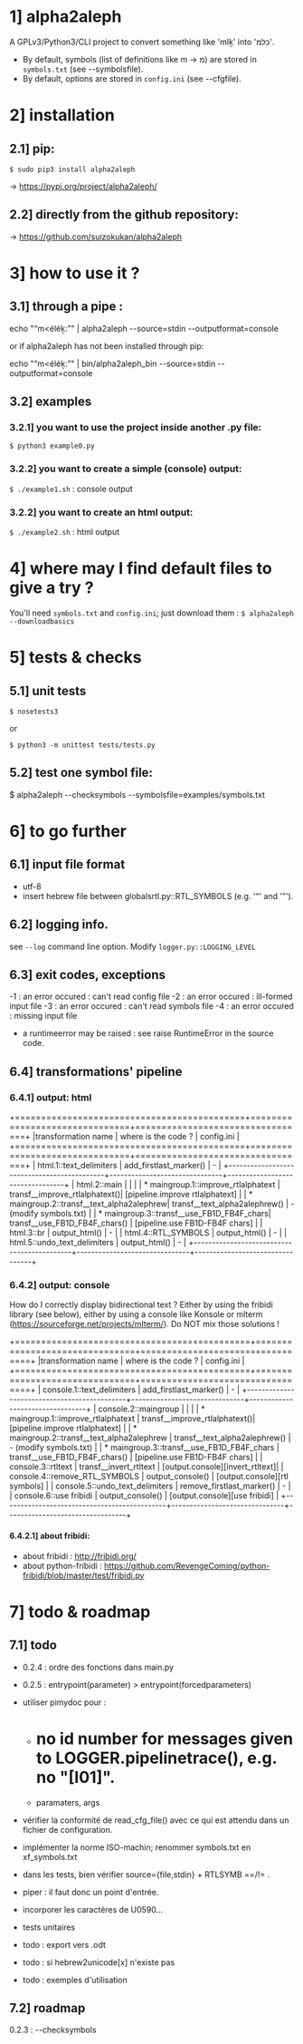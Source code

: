 # 1] alpha2aleph
A GPLv3/Python3/CLI project to convert something like 'mlḵ' into 'כלמ'.

* By default, symbols (list of definitions like m → מ) are stored in `symbols.txt` (see --symbolsfile).
* By default, options are stored in `config.ini` (see --cfgfile).

# 2] installation

## 2.1] pip:
`$ sudo pip3 install alpha2aleph`

→ https://pypi.org/project/alpha2aleph/

## 2.2] directly from the github repository:
→ https://github.com/suizokukan/alpha2aleph

# 3] how to use it ?

## 3.1] through a pipe :
echo "“m<éléḵ:”" | alpha2aleph --source=stdin --outputformat=console

or if alpha2aleph has not been installed through pip:

echo "“m<éléḵ:”" | bin/alpha2aleph_bin --source=stdin --outputformat=console

## 3.2] examples

### 3.2.1] you want to use the project inside another .py file:
`$ python3 example0.py`

### 3.2.2] you want to create a simple (console) output:
`$ ./example1.sh` : console output

### 3.2.2] you want to create an html output:
`$ ./example2.sh` : html output

# 4] where may I find default files to give a try ?
You'll need `symbols.txt` and `config.ini`; just download them :
`$ alpha2aleph --downloadbasics`

# 5] tests & checks

## 5.1] unit tests
`$ nosetests3`

or

`$ python3 -m unittest tests/tests.py`

## 5.2] test one symbol file:
$ alpha2aleph --checksymbols --symbolsfile=examples/symbols.txt

# 6] to go further

## 6.1] input file format
* utf-8
* insert hebrew file between globalsrtl.py::RTL_SYMBOLS (e.g. '“' and '”').

## 6.2] logging info.
see `--log` command line option.
Modify `logger.py::LOGGING_LEVEL`

## 6.3] exit codes, exceptions
-1 : an error occured : can't read config file
-2 : an error occured : ill-formed input file
-3 : an error occured : can't read symbols file
-4 : an error occured : missing input file

* a runtimeerror may be raised : see raise RuntimeError in the source code.

## 6.4] transformations' pipeline
### 6.4.1] output: html

+============================================+===============================+=================================+
|transformation name                         | where is the code ?           | config.ini                      |
+============================================+===============================+=================================+
| html.1::text_delimiters                    | add_firstlast_marker()        | -                               |
+--------------------------------------------+-------------------------------+---------------------------------+
| html.2::main                               |                               |                                 |
|  * maingroup.1::improve_rtlalphatext       | transf__improve_rtlalphatext()| [pipeline.improve rtlalphatext] |
|  * maingroup.2::transf__text_alpha2alephrew| transf__text_alpha2alephrew() | - (modify symbols.txt)          |
|  * maingroup.3::transf__use_FB1D_FB4F_chars| transf__use_FB1D_FB4F_chars() | [pipeline.use FB1D-FB4F chars]  |
| html.3::br                                 | output_html()                 | -                               |
| html.4::RTL_SYMBOLS                        | output_html()                 | -                               |
| html.5::undo_text_delimiters               | output_html()                 | -                               |
+--------------------------------------------+-------------------------------+---------------------------------+

### 6.4.2] output: console

How do I correctly display bidirectional text ?
Either by using the fribidi library (see below), either by using a console like Konsole or mlterm (https://sourceforge.net/projects/mlterm/). Do NOT mix those solutions !

+=============================================+===============================+=================================+
|transformation name                          | where is the code ?           | config.ini                      |
+=============================================+===============================+=================================+
| console.1::text_delimiters                  | add_firstlast_marker()        | -                               |
+---------------------------------------------+-------------------------------+---------------------------------+
| console.2::maingroup                        |                               |                                 |
|  * maingroup.1::improve_rtlalphatext        | transf__improve_rtlalphatext()| [pipeline.improve rtlalphatext] |
|  * maingroup.2::transf__text_alpha2alephrew | transf__text_alpha2alephrew() | - (modify symbols.txt)          |
|  * maingroup.3::transf__use_FB1D_FB4F_chars | transf__use_FB1D_FB4F_chars() | [pipeline.use FB1D-FB4F chars]  |
| console.3::rtltext                          | transf__invert_rtltext        | [output.console][invert_rtltext]|
| console.4::remove_RTL_SYMBOLS               | output_console()              | [output.console][rtl symbols]   |
| console.5::undo_text_delimiters             | remove_firstlast_marker()     | -                               |
| console.6::use fribidi                      | output_console()              | [output.console][use fribidi]   |
+---------------------------------------------+-------------------------------+---------------------------------+

#### 6.4.2.1] about fribidi:
* about fribidi : http://fribidi.org/
* about python-fribidi : https://github.com/RevengeComing/python-fribidi/blob/master/test/fribidi.py

# 7] todo & roadmap

## 7.1] todo
- 0.2.4 : ordre des fonctions dans main.py
- 0.2.5 : entrypoint(parameter) > entrypoint(forcedparameters)

- utiliser pimydoc pour :
  - # no id number for messages given to LOGGER.pipelinetrace(), e.g. no "[I01]".
  - paramaters, args

- vérifier la conformité de read_cfg_file() avec ce qui est attendu dans un fichier de configuration.

- implémenter la norme ISO-machin; renommer symbols.txt en xf_symbols.txt
- dans les tests, bien vérifier source={file,stdin} + RTLSYMB ==/!= .
- piper : il faut donc un point d'entrée.
- incorporer les caractères de U0590...
- tests unitaires
- todo : export vers .odt
- todo : si hebrew2unicode[x] n'existe pas
- todo : exemples d'utilisation

## 7.2] roadmap
0.2.3 : --checksymbols
